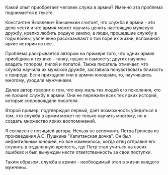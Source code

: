 Какой опыт приобретает человек служа в армии? Именно эта проблема поднимается в тексте.

Константин Яковлевич Ваншенкин считает, что служба в армии - это дело чести и что армия может научить ценить настоящую мужскую дружбу, крепко любить родную землю, а люди, прошедшие службу в годы войны, увлеченно рассказывают о той поре их жизни, вспоминая яркие истории из нее.

Проблема раскрывается автором на примере того, что одних армия приобщила к технике - танку, пушке и самолету; других научила владеть топором, пилой и лопатой. Также писатель отмечает, что служба научила их мужской дружбе, заставила почувствовать близость к природе. Если приходили они в армию юношами, то, научившись многому, уходили мужчинами.

Далее автор говорит о том, что ему жаль тех людей его поколения, кто не прошел службу в армии. Они не пережили всех тех ярких историй, которые сопровождали писателя.

Второй пример, подтверждая первый, даёт возможность убедиться в том, что служба в армии может не только научить многому, но и создать множество ярких воспоминаний.

Я согласен с позицией автора. Нельзя не вспомнить Петра Гринева из произведения А.С. Пушкина "Капитанская дочка". Он был инфантильным юношей, но все изменилось, когда отец отправил его служить в отдаленную крепость, где Петр стал учиться на своих ошибках и был вынужден нести ответственность за свои поступки. 

Таким образом, служба в армии - необходимый этап в жизни каждого мужчины.